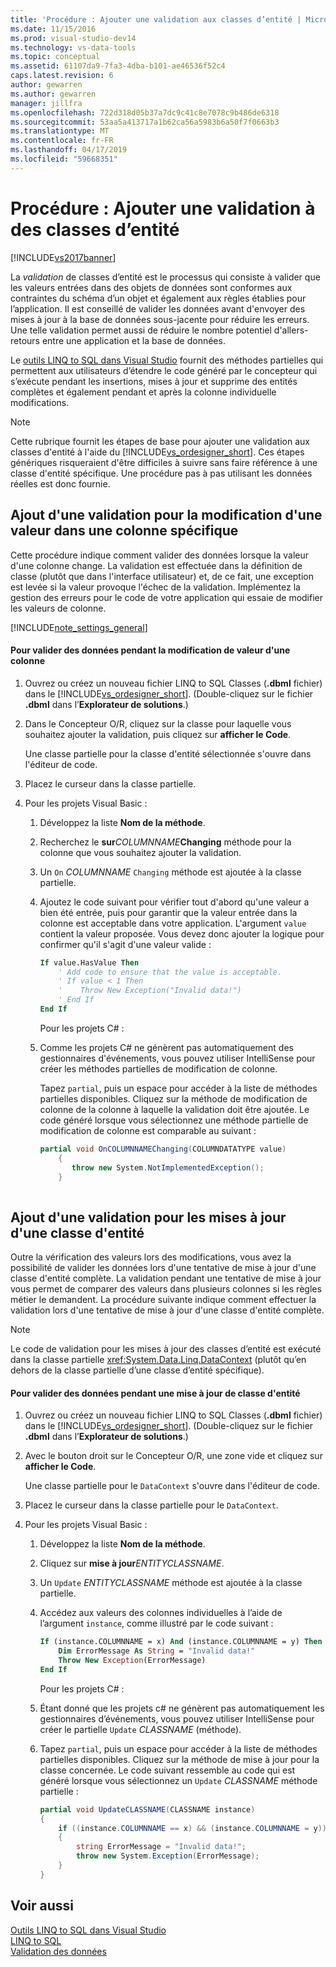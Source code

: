 ```yaml
---
title: 'Procédure : Ajouter une validation aux classes d’entité | Microsoft Docs'
ms.date: 11/15/2016
ms.prod: visual-studio-dev14
ms.technology: vs-data-tools
ms.topic: conceptual
ms.assetid: 61107da9-7fa3-4dba-b101-ae46536f52c4
caps.latest.revision: 6
author: gewarren
ms.author: gewarren
manager: jillfra
ms.openlocfilehash: 722d318d05b37a7dc9c41c8e7078c9b486de6318
ms.sourcegitcommit: 53aa5a413717a1b62ca56a5983b6a50f7f0663b3
ms.translationtype: MT
ms.contentlocale: fr-FR
ms.lasthandoff: 04/17/2019
ms.locfileid: "59668351"
---
```

# <a name="how-to-add-validation-to-entity-classes"></a>Procédure : Ajouter une validation à des classes d’entité
[!INCLUDE[vs2017banner](../includes/vs2017banner.md)]

La *validation* de classes d’entité est le processus qui consiste à valider que les valeurs entrées dans des objets de données sont conformes aux contraintes du schéma d’un objet et également aux règles établies pour l’application. Il est conseillé de valider les données avant d'envoyer des mises à jour à la base de données sous-jacente pour réduire les erreurs. Une telle validation permet aussi de réduire le nombre potentiel d'allers-retours entre une application et la base de données.  
  
 Le [outils LINQ to SQL dans Visual Studio](../data-tools/linq-to-sql-tools-in-visual-studio2.md) fournit des méthodes partielles qui permettent aux utilisateurs d’étendre le code généré par le concepteur qui s’exécute pendant les insertions, mises à jour et supprime des entités complètes et également pendant et après la colonne individuelle modifications.  
  
> [!NOTE]
>  Cette rubrique fournit les étapes de base pour ajouter une validation aux classes d'entité à l'aide du [!INCLUDE[vs_ordesigner_short](../includes/vs-ordesigner-short-md.md)]. Ces étapes génériques risqueraient d'être difficiles à suivre sans faire référence à une classe d'entité spécifique. Une procédure pas à pas utilisant les données réelles est donc fournie.  
  
## <a name="adding-validation-for-changes-to-the-value-in-a-specific-column"></a>Ajout d'une validation pour la modification d'une valeur dans une colonne spécifique  
 Cette procédure indique comment valider des données lorsque la valeur d'une colonne change. La validation est effectuée dans la définition de classe (plutôt que dans l'interface utilisateur) et, de ce fait, une exception est levée si la valeur provoque l'échec de la validation. Implémentez la gestion des erreurs pour le code de votre application qui essaie de modifier les valeurs de colonne.  
  
 [!INCLUDE[note_settings_general](../includes/note-settings-general-md.md)]  
  
#### <a name="to-validate-data-during-a-columns-value-change"></a>Pour valider des données pendant la modification de valeur d'une colonne  
  
1. Ouvrez ou créez un nouveau fichier LINQ to SQL Classes (**.dbml** fichier) dans le [!INCLUDE[vs_ordesigner_short](../includes/vs-ordesigner-short-md.md)]. (Double-cliquez sur le fichier **.dbml** dans l’**Explorateur de solutions**.)  
  
2. Dans le Concepteur O/R, cliquez sur la classe pour laquelle vous souhaitez ajouter la validation, puis cliquez sur **afficher le Code**.  
  
    Une classe partielle pour la classe d'entité sélectionnée s'ouvre dans l'éditeur de code.  
  
3. Placez le curseur dans la classe partielle.  
  
4. Pour les projets Visual Basic :  
  
   1. Développez la liste **Nom de la méthode**.  
  
   2. Recherchez le **sur**_COLUMNNAME_**Changing** méthode pour la colonne que vous souhaitez ajouter la validation.  
  
   3. Un `On` *COLUMNNAME* `Changing` méthode est ajoutée à la classe partielle.  
  
   4. Ajoutez le code suivant pour vérifier tout d'abord qu'une valeur a bien été entrée, puis pour garantir que la valeur entrée dans la colonne est acceptable dans votre application. L'argument `value` contient la valeur proposée. Vous devez donc ajouter la logique pour confirmer qu'il s'agit d'une valeur valide :  
  
      ```vb  
      If value.HasValue Then  
          ' Add code to ensure that the value is acceptable.  
          ' If value < 1 Then  
          '    Throw New Exception("Invalid data!")  
          ' End If  
      End If  
      ```  
  
      Pour les projets C# :  
  
   5. Comme les projets C# ne génèrent pas automatiquement des gestionnaires d'événements, vous pouvez utiliser IntelliSense pour créer les méthodes partielles de modification de colonne.  
  
       Tapez `partial`, puis un espace pour accéder à la liste de méthodes partielles disponibles. Cliquez sur la méthode de modification de colonne de la colonne à laquelle la validation doit être ajoutée. Le code généré lorsque vous sélectionnez une méthode partielle de modification de colonne est comparable au suivant :  
  
      ```csharp  
      partial void OnCOLUMNNAMEChanging(COLUMNDATATYPE value)  
          {  
             throw new System.NotImplementedException();  
          }  
  
      ```  
  
## <a name="adding-validation-for-updates-to-an-entity-class"></a>Ajout d'une validation pour les mises à jour d'une classe d'entité  
 Outre la vérification des valeurs lors des modifications, vous avez la possibilité de valider les données lors d'une tentative de mise à jour d'une classe d'entité complète. La validation pendant une tentative de mise à jour vous permet de comparer des valeurs dans plusieurs colonnes si les règles métier le demandent. La procédure suivante indique comment effectuer la validation lors d'une tentative de mise à jour d'une classe d'entité complète.  
  
> [!NOTE]
>  Le code de validation pour les mises à jour des classes d’entité est exécuté dans la classe partielle <xref:System.Data.Linq.DataContext> (plutôt qu’en dehors de la classe partielle d’une classe d’entité spécifique).  
  
#### <a name="to-validate-data-during-an-update-to-an-entity-class"></a>Pour valider des données pendant une mise à jour de classe d'entité  
  
1. Ouvrez ou créez un nouveau fichier LINQ to SQL Classes (**.dbml** fichier) dans le [!INCLUDE[vs_ordesigner_short](../includes/vs-ordesigner-short-md.md)]. (Double-cliquez sur le fichier **.dbml** dans l’**Explorateur de solutions**.)  
  
2. Avec le bouton droit sur le Concepteur O/R, une zone vide et cliquez sur **afficher le Code**.  
  
    Une classe partielle pour le `DataContext` s'ouvre dans l'éditeur de code.  
  
3. Placez le curseur dans la classe partielle pour le `DataContext`.  
  
4. Pour les projets Visual Basic :  
  
   1. Développez la liste **Nom de la méthode**.  
  
   2. Cliquez sur **mise à jour**_ENTITYCLASSNAME_.  
  
   3. Un `Update` *ENTITYCLASSNAME* méthode est ajoutée à la classe partielle.  
  
   4. Accédez aux valeurs des colonnes individuelles à l’aide de l’argument `instance`, comme illustré par le code suivant :  
  
      ```vb  
      If (instance.COLUMNNAME = x) And (instance.COLUMNNAME = y) Then  
          Dim ErrorMessage As String = "Invalid data!"  
          Throw New Exception(ErrorMessage)  
      End If  
      ```  
  
      Pour les projets C# :  
  
   5. Étant donné que les projets c# ne génèrent pas automatiquement les gestionnaires d’événements, vous pouvez utiliser IntelliSense pour créer le partielle `Update` *CLASSNAME* (méthode).  
  
   6. Tapez `partial`, puis un espace pour accéder à la liste de méthodes partielles disponibles. Cliquez sur la méthode de mise à jour pour la classe concernée. Le code suivant ressemble au code qui est généré lorsque vous sélectionnez un `Update` *CLASSNAME* méthode partielle :  
  
      ```csharp  
      partial void UpdateCLASSNAME(CLASSNAME instance)  
      {  
          if ((instance.COLUMNNAME == x) && (instance.COLUMNNAME = y))  
          {  
              string ErrorMessage = "Invalid data!";  
              throw new System.Exception(ErrorMessage);  
          }  
      }  
      ```  
  
## <a name="see-also"></a>Voir aussi  
 [Outils LINQ to SQL dans Visual Studio](../data-tools/linq-to-sql-tools-in-visual-studio2.md)   
 [LINQ to SQL](http://msdn.microsoft.com/library/73d13345-eece-471a-af40-4cc7a2f11655)   
 [Validation des données](http://msdn.microsoft.com/library/b3a9ee4e-5d4d-4411-9c56-c811f2b4ee7e)
